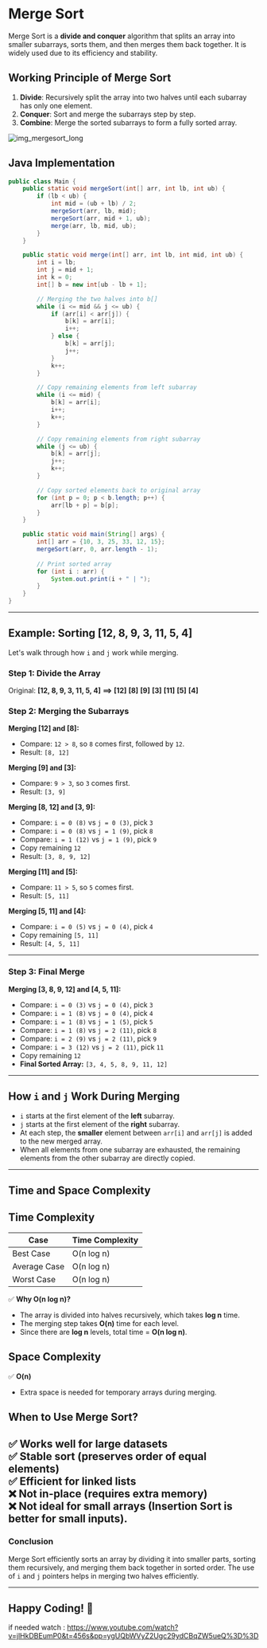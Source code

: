 # Merge Sort
Merge Sort is a **divide and conquer** algorithm that splits an array into smaller subarrays, sorts them, and then merges them back together. It is widely used due to its efficiency and stability.

## Working Principle of Merge Sort
1.  **Divide**: Recursively split the array into two halves until each subarray has only one element.
2.  **Conquer**: Sort and merge the subarrays step by step.
3.  **Combine**: Merge the sorted subarrays to form a fully sorted array.

![img_mergesort_long](https://github.com/user-attachments/assets/8bc97200-973e-4504-b9e2-013e6459728a)

## Java Implementation 

```Java 
public class Main {
    public static void mergeSort(int[] arr, int lb, int ub) {
        if (lb < ub) {
            int mid = (ub + lb) / 2;
            mergeSort(arr, lb, mid);
            mergeSort(arr, mid + 1, ub);
            merge(arr, lb, mid, ub);
        }
    }

    public static void merge(int[] arr, int lb, int mid, int ub) {
        int i = lb;
        int j = mid + 1;
        int k = 0;
        int[] b = new int[ub - lb + 1];

        // Merging the two halves into b[]
        while (i <= mid && j <= ub) {
            if (arr[i] < arr[j]) {
                b[k] = arr[i];
                i++;
            } else {
                b[k] = arr[j];
                j++;
            }
            k++;
        }

        // Copy remaining elements from left subarray
        while (i <= mid) {
            b[k] = arr[i];
            i++;
            k++;
        }

        // Copy remaining elements from right subarray
        while (j <= ub) {
            b[k] = arr[j];
            j++;
            k++;
        }

        // Copy sorted elements back to original array
        for (int p = 0; p < b.length; p++) {
            arr[lb + p] = b[p];
        }
    }

    public static void main(String[] args) {
        int[] arr = {10, 3, 25, 33, 12, 15};
        mergeSort(arr, 0, arr.length - 1);
        
        // Print sorted array
        for (int i : arr) {
            System.out.print(i + " | ");
        }
    }
}
```


---
## **Example: Sorting [12, 8, 9, 3, 11, 5, 4]**
Let's walk through how `i` and `j` work while merging.

### **Step 1: Divide the Array**
Original: **[12, 8, 9, 3, 11, 5, 4]** **==>** **[12]** **[8]** **[9]** **[3]**  **[11]**  **[5]**  **[4]**
  
### **Step 2: Merging the Subarrays**
**Merging [12] and [8]:**  
- Compare: `12 > 8`, so `8` comes first, followed by `12`.  
- Result: `[8, 12]`  

**Merging [9] and [3]:**  
- Compare: `9 > 3`, so `3` comes first.  
- Result: `[3, 9]`  

**Merging [8, 12] and [3, 9]:**  
- Compare: `i = 0 (8)` vs `j = 0 (3)`, pick `3`  
- Compare: `i = 0 (8)` vs `j = 1 (9)`, pick `8`  
- Compare: `i = 1 (12)` vs `j = 1 (9)`, pick `9`  
- Copy remaining `12`  
- Result: `[3, 8, 9, 12]`  

**Merging [11] and [5]:**  
- Compare: `11 > 5`, so `5` comes first.  
- Result: `[5, 11]`  

**Merging [5, 11] and [4]:**  
- Compare: `i = 0 (5)` vs `j = 0 (4)`, pick `4`  
- Copy remaining `[5, 11]`  
- Result: `[4, 5, 11]`  

---

### **Step 3: Final Merge**
**Merging [3, 8, 9, 12] and [4, 5, 11]:**  
- Compare: `i = 0 (3)` vs `j = 0 (4)`, pick `3`  
- Compare: `i = 1 (8)` vs `j = 0 (4)`, pick `4`  
- Compare: `i = 1 (8)` vs `j = 1 (5)`, pick `5`  
- Compare: `i = 1 (8)` vs `j = 2 (11)`, pick `8`  
- Compare: `i = 2 (9)` vs `j = 2 (11)`, pick `9`  
- Compare: `i = 3 (12)` vs `j = 2 (11)`, pick `11`  
- Copy remaining `12`  
- **Final Sorted Array:** `[3, 4, 5, 8, 9, 11, 12]`  

---

## **How `i` and `j` Work During Merging**
- `i` starts at the first element of the **left** subarray.
- `j` starts at the first element of the **right** subarray.
- At each step, the **smaller** element between `arr[i]` and `arr[j]` is added to the new merged array.
- When all elements from one subarray are exhausted, the remaining elements from the other subarray are directly copied.

---

## Time and Space Complexity

## Time Complexity
| Case         | Time Complexity |
|-------------|----------------|
| Best Case   | O(n log n)      |
| Average Case | O(n log n)      |
| Worst Case  | O(n log n)      |

✅ **Why O(n log n)?**
- The array is divided into halves recursively, which takes **log n** time.
- The merging step takes **O(n)** time for each level.
- Since there are **log n** levels, total time = **O(n log n)**.

## Space Complexity
✅ **O(n)**
- Extra space is needed for temporary arrays during merging.

## **When to Use Merge Sort?**
✅ Works well for large datasets  
✅ **Stable sort** (preserves order of equal elements)  
✅ Efficient for **linked lists**  
❌ Not in-place (requires extra memory)  
❌ Not ideal for small arrays (Insertion Sort is better for small inputs).
---

### **Conclusion**
Merge Sort efficiently sorts an array by dividing it into smaller parts, sorting them recursively, and merging them back together in sorted order. The use of `i` and `j` pointers helps in merging two halves efficiently.

---
**Happy Coding! 🚀**
---
if needed watch : https://www.youtube.com/watch?v=jlHkDBEumP0&t=456s&pp=ygUQbWVyZ2Ugc29ydCBqZW5ueQ%3D%3D
